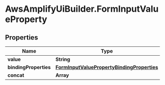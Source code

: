 # AwsAmplifyUiBuilder.FormInputValueProperty

## Properties

Name | Type | Description | Notes
------------ | ------------- | ------------- | -------------
**value** | **String** |  | [optional] 
**bindingProperties** | [**FormInputValuePropertyBindingProperties**](FormInputValuePropertyBindingProperties.md) |  | [optional] 
**concat** | **Array** |  | [optional] 


